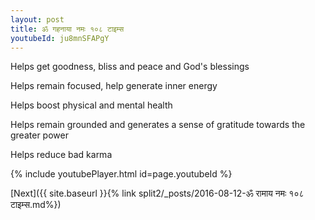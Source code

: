 ```yaml
---
layout: post
title: ॐ गहनाया नमः १०८ टाइम्स
youtubeId: ju8mnSFAPgY
---
```

 
 
Helps get goodness, bliss and peace and God's blessings
 
Helps remain focused, help generate inner energy 
 
Helps boost physical and mental health 
 
Helps remain grounded and generates a sense of gratitude towards the greater power 
 
Helps reduce bad karma
 
 
 
 


{% include youtubePlayer.html id=page.youtubeId %}
 
[Next]({{ site.baseurl }}{% link  split2/_posts/2016-08-12-ॐ रामाय नमः १०८ टाइम्स.md%})
 
